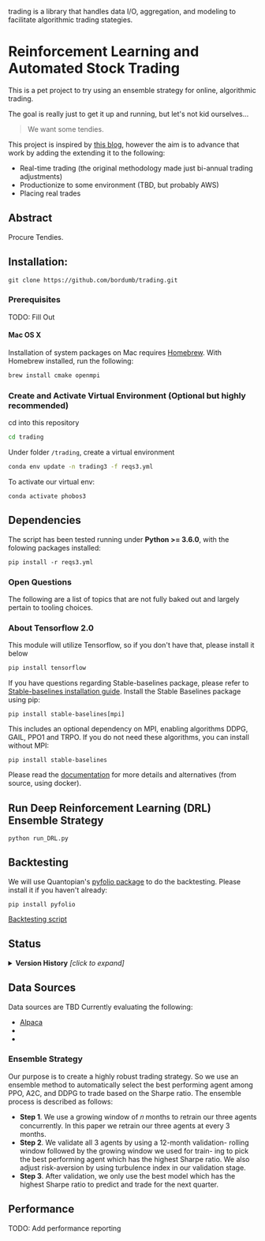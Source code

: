 trading is a library that handles data I/O, aggregation, 
and modeling to facilitate algorithmic trading stategies. 

# Reinforcement Learning and Automated Stock Trading
This is a pet project to try using an ensemble strategy for online, algorithmic trading.

The goal is really just to get it up and running, but let's not kid ourselves...
> We want some tendies.

This project is inspired by [this blog](https://towardsdatascience.com/deep-reinforcement-learning-for-automated-stock-trading-f1dad0126a02),
however the aim is to advance that work by adding the extending it to the following:
* Real-time trading (the original methodology made just bi-annual trading adjustments)
* Productionize to some environment (TBD, but probably AWS)
* Placing real trades


## Abstract
Procure Tendies.

## Installation:
```shell
git clone https://github.com/bordumb/trading.git
```

### Prerequisites
TODO: Fill Out


#### Mac OS X
Installation of system packages on Mac requires [Homebrew](https://brew.sh). With Homebrew installed, run the following:
```bash
brew install cmake openmpi
```


### Create and Activate Virtual Environment (Optional but highly recommended)
cd into this repository
```bash
cd trading
```
Under folder `/trading`, create a virtual environment
```bash
conda env update -n trading3 -f reqs3.yml
```
To activate our virtual env:
```
conda activate phobos3
```

## Dependencies

The script has been tested running under **Python >= 3.6.0**, with the folowing packages installed:

```shell
pip install -r reqs3.yml
```

### Open Questions
The following are a list of topics that are not fully baked out and largely pertain to tooling choices.

### About Tensorflow 2.0
This module will utilize Tensorflow, so if you don't have that, please install it below
```bash
pip install tensorflow
 ```

If you have questions regarding Stable-baselines package, please refer to [Stable-baselines installation guide](https://github.com/hill-a/stable-baselines). Install the Stable Baselines package using pip:
```
pip install stable-baselines[mpi]
```

This includes an optional dependency on MPI, enabling algorithms DDPG, GAIL, PPO1 and TRPO. If you do not need these algorithms, you can install without MPI:
```
pip install stable-baselines
```

Please read the [documentation](https://stable-baselines.readthedocs.io/) for more details and alternatives (from source, using docker).


## Run Deep Reinforcement Learning (DRL) Ensemble Strategy
```shell
python run_DRL.py
```

## Backtesting
We will use Quantopian's [pyfolio package](https://github.com/quantopian/pyfolio) to do the backtesting.
Please install it if you haven't already:
```
pip install pyfolio
```
[Backtesting script](backtesting.ipynb)

## Status

<details><summary><b>Version History</b> <i>[click to expand]</i></summary>
<div>

* 1.0.1
	Changes: added ensemble strategy
* 0.0.1
    Simple version
</div>
</details>

## Data Sources
Data sources are TBD
Currently evaluating the following:
* [Alpaca](https://github.com/alpacahq/alpaca-trade-api-python)
* 
* 

### Ensemble Strategy
Our purpose is to create a highly robust trading strategy. So we use an ensemble method to automatically select the best performing agent among PPO, A2C, and DDPG to trade based on the Sharpe ratio. The ensemble process is described as follows:
* __Step 1__. We use a growing window of 𝑛 months to retrain our three agents concurrently. In this paper we retrain our three agents at every 3 months.
* __Step 2__. We validate all 3 agents by using a 12-month validation- rolling window followed by the growing window we used for train- ing to pick the best performing agent which has the highest Sharpe ratio. We also adjust risk-aversion by using turbulence index in our validation stage.
* __Step 3__. After validation, we only use the best model which has the highest Sharpe ratio to predict and trade for the next quarter.

## Performance
TODO: Add performance reporting